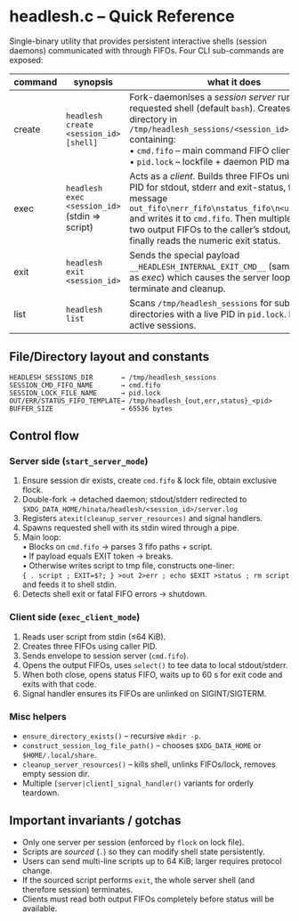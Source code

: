 # headlesh.c – Quick Reference

Single-binary utility that provides persistent interactive shells (session daemons)
communicated with through FIFOs.  Four CLI sub-commands are exposed:

| command | synopsis | what it does |
|---------|----------|--------------|
| create  | `headlesh create <session_id> [shell]` | Fork-daemonises a *session server* running the requested shell (default `bash`).  Creates a session directory in `/tmp/headlesh_sessions/<session_id>/` containing:<br>• `cmd.fifo` – main command FIFO clients write to<br>• `pid.lock` – lockfile + daemon PID marker. |
| exec    | `headlesh exec <session_id>` (stdin ⇒ script) | Acts as a *client*.  Builds three FIFOs unique to its PID for stdout, stderr and exit-status, formats a message `out_fifo\nerr_fifo\nstatus_fifo\n<user_script>` and writes it to `cmd.fifo`.  Then multiplexes the two output FIFOs to the caller’s stdout/stderr and finally reads the numeric exit status. |
| exit    | `headlesh exit <session_id>` | Sends the special payload `__HEADLESH_INTERNAL_EXIT_CMD__` (same envelope as *exec*) which causes the server loop to terminate and cleanup. |
| list    | `headlesh list` | Scans `/tmp/headlesh_sessions` for sub-directories with a live PID in `pid.lock`.  Prints active sessions. |

## File/Directory layout and constants
```
HEADLESH_SESSIONS_DIR       → /tmp/headlesh_sessions
SESSION_CMD_FIFO_NAME       → cmd.fifo
SESSION_LOCK_FILE_NAME      → pid.lock
OUT/ERR/STATUS_FIFO_TEMPLATE→ /tmp/headlesh_{out,err,status}_<pid>
BUFFER_SIZE                 → 65536 bytes
```

## Control flow

### Server side (`start_server_mode`)
1. Ensure session dir exists, create `cmd.fifo` & lock file, obtain exclusive flock.
2. Double-fork → detached daemon; stdout/stderr redirected to  
   `$XDG_DATA_HOME/hinata/headlesh/<session_id>/server.log`
3. Registers `atexit(cleanup_server_resources)` and signal handlers.
4. Spawns requested shell with its stdin wired through a pipe.
5. Main loop:  
   • Blocks on `cmd.fifo` → parses 3 fifo paths + script.  
   • If payload equals EXIT token → breaks.  
   • Otherwise writes script to tmp file, constructs one-liner:  
     `{ . script ; EXIT=$?; } >out 2>err ; echo $EXIT >status ; rm script`  
     and feeds it to shell stdin.
6. Detects shell exit or fatal FIFO errors → shutdown.

### Client side (`exec_client_mode`)
1. Reads user script from stdin (≤64 KiB).
2. Creates three FIFOs using caller PID.
3. Sends envelope to session server (`cmd.fifo`).
4. Opens the output FIFOs, uses `select()` to tee data to local stdout/stderr.
5. When both close, opens status FIFO, waits up to 60 s for exit code and exits
   with that code.
6. Signal handler ensures its FIFOs are unlinked on SIGINT/SIGTERM.

### Misc helpers
- `ensure_directory_exists()` – recursive `mkdir -p`.
- `construct_session_log_file_path()` – chooses `$XDG_DATA_HOME` or `$HOME/.local/share`.
- `cleanup_server_resources()` – kills shell, unlinks FIFOs/lock, removes empty session dir.
- Multiple `[server|client]_signal_handler()` variants for orderly teardown.

## Important invariants / gotchas
- Only one server per session (enforced by `flock` on lock file).
- Scripts are *sourced* (`.`) so they can modify shell state persistently.
- Users can send multi-line scripts up to 64 KiB; larger requires protocol change.
- If the sourced script performs `exit`, the whole server shell (and therefore session) terminates.
- Clients must read both output FIFOs completely before status will be available.